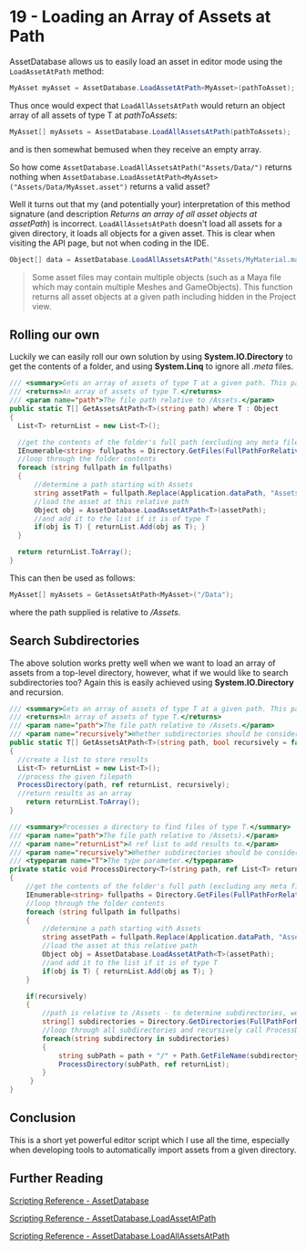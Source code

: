 # 19 - Loading an Array of Assets at Path

AssetDatabase allows us to easily load an asset in editor mode using the ```LoadAssetAtPath``` method:

```C#
MyAsset myAsset = AssetDatabase.LoadAssetAtPath<MyAsset>(pathToAsset);
```

Thus once would expect that ```LoadAllAssetsAtPath``` would return an object array of all assets of type T at *pathToAssets*:

```C#
MyAsset[] myAssets = AssetDatabase.LoadAllAssetsAtPath(pathToAssets);
```

and is then somewhat bemused when they receive an empty array.

So how come ```AssetDatabase.LoadAllAssetsAtPath("Assets/Data/")``` returns nothing when  ```AssetDatabase.LoadAssetAtPath<MyAsset>("Assets/Data/MyAsset.asset")``` returns a valid asset?

Well it turns out that my (and potentially your) interpretation of this method signature (and description *Returns an array of all asset objects at assetPath*) is incorrect. ```LoadAllAssetsAtPath``` doesn't load all assets for a given directory, it loads all objects for a given asset. This is clear when visiting the API page, but not when coding in the IDE.

```C#
Object[] data = AssetDatabase.LoadAllAssetsAtPath("Assets/MyMaterial.mat");
```

> Some asset files may contain multiple objects (such as a Maya file which may contain multiple Meshes and GameObjects). This function returns all asset objects at a given path including hidden in the Project view.

## Rolling our own

Luckily we can easily roll our own solution by using **System.IO.Directory** to get the contents of a folder, and using **System.Linq** to ignore all *.meta* files.

```C#
/// <summary>Gets an array of assets of type T at a given path. This path is relative to /Assets.</summary>
/// <returns>An array of assets of type T.</returns>
/// <param name="path">The file path relative to /Assets.</param>
public static T[] GetAssetsAtPath<T>(string path) where T : Object
{  
  List<T> returnList = new List<T>();

  //get the contents of the folder's full path (excluding any meta files) sorted alphabetically
  IEnumerable<string> fullpaths = Directory.GetFiles(FullPathForRelativePath(path)).Where(x => !x.EndsWith(".meta")).OrderBy(s => s);
  //loop through the folder contents
  foreach (string fullpath in fullpaths)
  {
      //determine a path starting with Assets
      string assetPath = fullpath.Replace(Application.dataPath, "Assets");
      //load the asset at this relative path
      Object obj = AssetDatabase.LoadAssetAtPath<T>(assetPath);
      //and add it to the list if it is of type T
      if(obj is T) { returnList.Add(obj as T); }
  }

  return returnList.ToArray();
}
```

This can then be used as follows:

```C#
MyAsset[] myAssets = GetAssetsAtPath<MyAsset>("/Data");
```

where the path supplied is relative to */Assets*.

## Search Subdirectories

The above solution works pretty well when we want to load an array of assets from a top-level directory, however, what if we would like to search subdirectories too? Again this is easily achieved using **System.IO.Directory** and recursion.

```C#
/// <summary>Gets an array of assets of type T at a given path. This path is relative to /Assets.</summary>
/// <returns>An array of assets of type T.</returns>
/// <param name="path">The file path relative to /Assets.</param>
/// <param name="recursively">Whether subdirectories should be considered.</param>
public static T[] GetAssetsAtPath<T>(string path, bool recursively = false) where T : Object
{  
  //create a list to store results
  List<T> returnList = new List<T>();
  //process the given filepath
  ProcessDirectory(path, ref returnList, recursively);
  //return results as an array
	return returnList.ToArray();
}

/// <summary>Processes a directory to find files of type T.</summary>
/// <param name="path">The file path relative to /Assets).</param>
/// <param name="returnList">A ref list to add results to.</param>
/// <param name="recursively">Whether subdirectories should be considered.</param>
/// <typeparam name="T">The type parameter.</typeparam>
private static void ProcessDirectory<T>(string path, ref List<T> returnList, bool recursively = false) where T : Object
{
    //get the contents of the folder's full path (excluding any meta files) sorted alphabetically
    IEnumerable<string> fullpaths = Directory.GetFiles(FullPathForRelativePath(path)).Where(x => !x.EndsWith(".meta")).OrderBy(s => s);
    //loop through the folder contents
    foreach (string fullpath in fullpaths)
    {
        //determine a path starting with Assets
        string assetPath = fullpath.Replace(Application.dataPath, "Assets");
        //load the asset at this relative path
        Object obj = AssetDatabase.LoadAssetAtPath<T>(assetPath);
        //and add it to the list if it is of type T
        if(obj is T) { returnList.Add(obj as T); }
    }

    if(recursively)
    {
        //path is relative to /Assets - to determine subdirectories, we need to query the full data
        string[] subdirectories = Directory.GetDirectories(FullPathForRelativePath(path));
        //loop through all subdirectories and recursively call ProcessDirectory on a relative path
        foreach(string subdirectory in subdirectories)
        {
            string subPath = path + "/" + Path.GetFileName(subdirectory);
            ProcessDirectory(subPath, ref returnList);
        }
     }
}
```

## Conclusion

This is a short yet powerful editor script which I use all the time, especially when developing tools to automatically import assets from a given directory.

## Further Reading

[Scripting Reference - AssetDatabase](https://docs.unity3d.com/ScriptReference/AssetDatabase.html)

[Scripting Reference - AssetDatabase.LoadAssetAtPath](https://docs.unity3d.com/ScriptReference/AssetDatabase.LoadAssetAtPath.html)

[Scripting Reference - AssetDatabase.LoadAllAssetsAtPath](https://docs.unity3d.com/ScriptReference/AssetDatabase.LoadAllAssetsAtPath.html)
